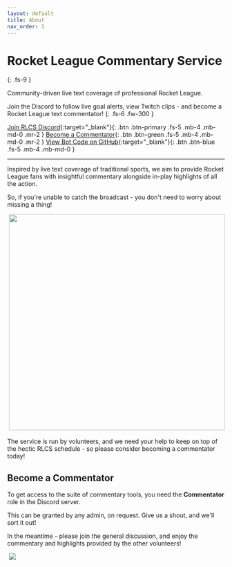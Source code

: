 ```yaml
---
layout: default
title: About
nav_order: 1
---
```


# Rocket League Commentary Service
{: .fs-9 }

Community-driven live text coverage of professional Rocket League.

Join the Discord to follow live goal alerts, view Twitch clips - and become a Rocket League text commentator!
{: .fs-6 .fw-300 }

[Join RLCS Discord][RLCS Discord]{:target="_blank"}{: .btn .btn-primary .fs-5 .mb-4 .mb-md-0 .mr-2 }
[Become a Commentator](#become-a-commentator){: .btn .btn-green .fs-5 .mb-4 .mb-md-0 .mr-2 }
[View Bot Code on GitHub][RLCS Github]{:target="_blank"}{: .btn .btn-blue .fs-5 .mb-4 .mb-md-0 }

---

Inspired by live text coverage of traditional sports, we aim to provide Rocket League fans
with insightful commentary alongside in-play highlights of all the action.

So, if you're unable to catch the broadcast - you don't need to worry about 
missing a thing!

![]() <img src="https://user-images.githubusercontent.com/49768006/209735212-235c4a85-6332-4dc3-9a0f-732e0a8be1b0.png" width="500">

The service is run by volunteers, and we need your help to keep 
on top of the hectic RLCS schedule - so please consider
becoming a commentator today!

## Become a Commentator

To get access to the suite of commentary tools, you need the **Commentator** role in the Discord server.

This can be granted by any admin, on request.  Give us a shout, and we'll sort it out!

In the meantime - please join the general discussion, and enjoy the commentary and highlights provided by the other volunteers!

![]() <img src="https://user-images.githubusercontent.com/49768006/209709778-df2d1e16-b957-4cd8-b3ac-324f78b233af.png">

[RLCS Discord]: https://discord.gg/Y8sBAmrzrq
[RLCS Github]: https://github.com/wfbfm/RocketLeagueCommentaryService